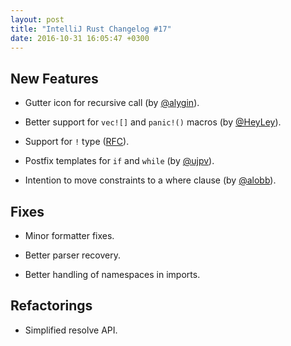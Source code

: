 ```yaml
---
layout: post
title: "IntelliJ Rust Changelog #17"
date: 2016-10-31 16:05:47 +0300
---
```


## New Features

* Gutter icon for recursive call (by [@alygin]).

* Better support for `vec![]` and `panic!()` macros (by [@HeyLey]).

* Support for `!` type ([RFC](https://github.com/rust-lang/rfcs/blob/master/text/1216-bang-type.md)).

* Postfix templates for `if` and `while` (by [@ujpv]).

* Intention to move constraints to a where clause (by [@alobb]).

## Fixes

* Minor formatter fixes.

* Better parser recovery.

* Better handling of namespaces in imports.

## Refactorings

* Simplified resolve API.

[@alygin]: https://github.com/alygin
[@HeyLey]: https://github.com/HeyLey
[@ujpv]: https://github.com/ujpv
[@alobb]: https://github.com/alobb
